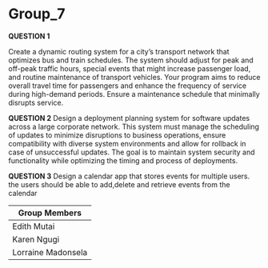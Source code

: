 # Group_7
**QUESTION 1**

Create a dynamic routing system for a city’s transport network that optimizes bus and train schedules. The system should adjust for peak and off-peak traffic hours, special events that might increase passenger load, and routine maintenance of transport vehicles. Your program aims to reduce overall travel time for passengers and enhance the frequency of service during high-demand periods. Ensure a maintenance schedule that minimally disrupts service.

**QUESTION 2**
Design a deployment planning system for software updates across a large corporate network. This system must manage the scheduling of updates to minimize disruptions to business operations, ensure compatibility with diverse system environments and allow for rollback in case of unsuccessful updates. The goal is to maintain system security and functionality while optimizing the timing and process of deployments.

**QUESTION 3**
Design a calendar app that stores events for multiple users. the users should be able to add,delete and retrieve events from the calendar


|    Group Members     |
|----------------------|
|      Edith Mutai     |
|      Karen Ngugi     |
|  Lorraine Madonsela  |
